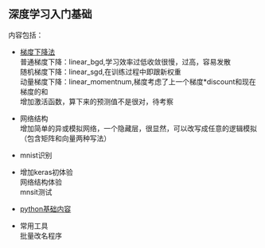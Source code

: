 ﻿## 深度学习入门基础

内容包括：
* [梯度下降法](https://github.com/leekaka/deep_net/tree/master/gradient_descent)
  </br>普通梯度下降：linear_bgd,学习效率过低收敛很慢，过高，容易发散
  </br>随机梯度下降：linear_sgd,在训练过程中即跟新权重
  </br>动量梯度下降：linear_momentnum,梯度考虑了上一个梯度*discount和现在梯度的和
  </br>增加激活函数，算下来的预测值不是很对，待考察
  
* 网络结构
  </br>增加简单的异或模拟网络，一个隐藏层，很显然，可以改写成任意的逻辑模拟（包含矩阵和向量两种写法）
* mnist识别

* 增加keras初体验
  </br>网络结构体验
  </br> mnsit测试
   
* [python基础内容](https://github.com/leekaka/deep_net/tree/master/basic_python)

* 常用工具
  </br> 批量改名程序
